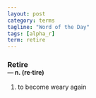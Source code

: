 ```yaml
---
layout: post
category: terms
tagline: "Word of the Day"
tags: [alpha_r]
term: retire
---
```


<h3>Retire<br/> <small>&mdash; n. (re<span>&middot;</span>tire)</small></h3>
<p><ol><li>to become weary again</li>
</ol></p>
